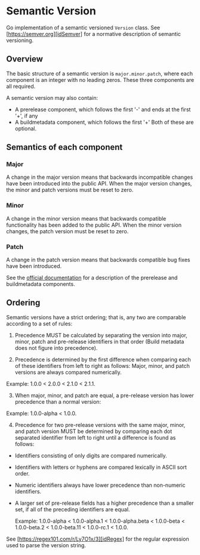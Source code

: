# Semantic Version
Go implementation of a semantic versioned `Version` class.
See [https://semver.org][idSemver] for a normative description of semantic versioning.

## Overview
The basic structure of a semantic version is `major.minor.patch`,
where each component is an integer with no leading zeros.
These three components are all required.

A semantic version may also contain:
- A prerelease component, which follows the first '-' and ends
at the first '+', if any
- A buildmetadata component, which follows the first '+'
Both of these are optional.

## Semantics of each component

### Major
A change in the major version means that backwards incompatible
changes have been introduced into the public API.  When the
major version changes, the minor and patch versions must be
reset to zero.

### Minor
A change in the minor version means that backwards compatible
functionality has been added to the public API.  When the minor
version changes, the patch version must be reset to zero.

### Patch
A change in the patch version means that backwards compatible
bug fixes have been introduced.

See the [official documentation][idSemver] for a description of the
prerelease and buildmetadata components.

## Ordering
Semantic versions have a strict ordering; that is, any two
are comparable according to a set of rules:

1. Precedence MUST be calculated by separating the version into
major, minor, patch and pre-release identifiers in that order (Build
metadata does not figure into precedence).

2. Precedence is determined by the first difference when comparing
each of these identifiers from left to right as follows: Major,
minor, and patch versions are always compared numerically.

Example: 1.0.0 < 2.0.0 < 2.1.0 < 2.1.1.

3. When major, minor, and patch are equal, a pre-release version has
lower precedence than a normal version:

Example: 1.0.0-alpha < 1.0.0.

4. Precedence for two pre-release versions with the same major,
minor, and patch version MUST be determined by comparing each dot
separated identifier from left to right until a difference is found
as follows:

  - Identifiers consisting of only digits are compared numerically.

  - Identifiers with letters or hyphens are compared lexically in
    ASCII sort order.

  - Numeric identifiers always have lower precedence than
    non-numeric identifiers.

  - A larger set of pre-release fields has a higher precedence
    than a smaller set, if all of the preceding identifiers are
    equal.

    Example: 1.0.0-alpha < 1.0.0-alpha.1 < 1.0.0-alpha.beta
    < 1.0.0-beta < 1.0.0-beta.2 < 1.0.0-beta.11
    < 1.0.0-rc.1 < 1.0.0.

See [https://regex101.com/r/Ly7O1x/3][idRegex]
for the regular expression used to parse the version string.

[idSemver]: https://semver.org
[idRegex]: https://regex101.com/r/Ly7O1x/3